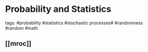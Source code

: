 # Probability and Statistics
tags: #probability #statistics #stochastic processes# #randomness #random #math

## [[mroc]]
